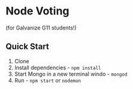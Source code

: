 # Node Voting

(for Galvanize G11 students!)

## Quick Start

1. Clone
1. Install dependencies - `npm install`
1. Start Mongo in a new terminal windo - `mongod`
1. Run - `npm start` or `nodemon`
